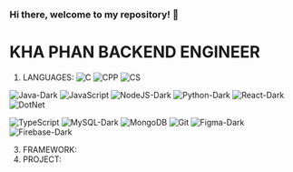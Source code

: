 ### Hi there, welcome to my repository! 👋
# KHA PHAN BACKEND ENGINEER

1. LANGUAGES:
![C](https://user-images.githubusercontent.com/76431966/211131444-c910e981-a914-4280-ab33-f6a73c74cb33.svg)
![CPP](https://user-images.githubusercontent.com/76431966/211131548-950fb9d6-6ba2-48cd-b5b9-1b33519c1355.svg)
![CS](https://user-images.githubusercontent.com/76431966/211131551-79fdc8a2-c454-4b6d-afd1-9ab37a6a87d4.svg)

![Java-Dark](https://user-images.githubusercontent.com/76431966/211131460-a32d8dcd-9e55-4973-a780-b9fe467be018.svg)
![JavaScript](https://user-images.githubusercontent.com/76431966/211131467-782e2cb1-1b38-4d02-8896-5395ab236267.svg)
![NodeJS-Dark](https://user-images.githubusercontent.com/76431966/211131476-73debc2d-2252-4f62-96fb-5e7ca7a447b9.svg)
![Python-Dark](https://user-images.githubusercontent.com/76431966/211131483-abedc228-4b69-4f9e-8295-7766ebb2ec25.svg)
![React-Dark](https://user-images.githubusercontent.com/76431966/211131498-78cf494f-8bfc-4157-9ddf-f04596ccf547.svg)
![DotNet](https://user-images.githubusercontent.com/76431966/211131561-66770a5a-4c48-4d61-a56c-d2e4d3b6e653.svg)

![TypeScript](https://user-images.githubusercontent.com/76431966/211131492-be36c268-90af-4432-944c-10d6bc2a3e71.svg)
![MySQL-Dark](https://user-images.githubusercontent.com/76431966/211131508-acc52358-8dd1-497c-a4f3-ea59e56c6689.svg)
![MongoDB](https://user-images.githubusercontent.com/76431966/211131513-ffd52930-42ee-4903-a842-f34dcd11ae05.svg)
![Git](https://user-images.githubusercontent.com/76431966/211131521-f5533650-268d-472c-b32f-31cc69c883ec.svg)
![Figma-Dark](https://user-images.githubusercontent.com/76431966/211131525-63758136-a1b9-4cac-a36c-d34524ca439e.svg)
![Firebase-Dark](https://user-images.githubusercontent.com/76431966/211131567-ce969ab3-4c00-497d-bd1f-7c88911debdf.svg)

3. FRAMEWORK:
4. PROJECT:
